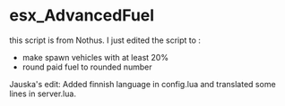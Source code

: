 # esx_AdvancedFuel


this script is from Nothus. I just edited the script to :
- make spawn vehicles with at least 20%
- round paid fuel to rounded number



Jauska's edit: Added finnish language in config.lua and translated some lines in server.lua.
